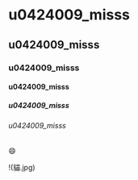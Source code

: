 # u0424009_misss
## u0424009_misss
### u0424009_misss
#### u0424009_misss
##### u0424009_misss
###### u0424009_misss
:smile:

!(貓.jpg)

